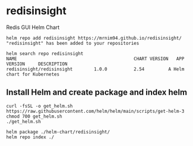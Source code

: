 # redisinsight
Redis GUI Helm Chart

```
helm repo add redisinsight https://mrnim94.github.io/redisinsight/
"redisinsight" has been added to your repositories

helm search repo redisinsight
NAME                                            CHART VERSION   APP VERSION     DESCRIPTION
redisinsight/redisinsight        1.0.0          2.54         A Helm chart for Kubernetes
```

## Install Helm and create package and index helm

```
curl -fsSL -o get_helm.sh https://raw.githubusercontent.com/helm/helm/main/scripts/get-helm-3
chmod 700 get_helm.sh
./get_helm.sh

helm package ./helm-chart/redisinsight/
helm repo index ./
```
